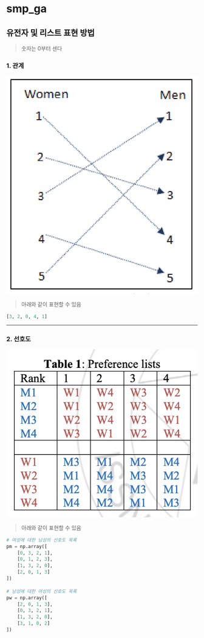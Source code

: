 # smp_ga

## 유전자 및 리스트 표현 방법
> 숫자는 0부터 센다

### 1. 관계

![wmr.png](wmr.png)

> 아래와 같이 표현할 수 있음

```python
[3, 2, 0, 4, 1]
```

---

### 2. 선호도

![pl.png](pl.png)

> 아래와 같이 표현할 수 있음

```python
# 여성에 대한 남성의 선호도 목록
pm = np.array([
    [0, 3, 2, 1],
    [0, 1, 2, 3],
    [1, 3, 2, 0],
    [2, 0, 1, 3]
])

# 남성에 대한 여성의 선호도 목록
pw = np.array([
    [2, 0, 1, 3],
    [0, 3, 2, 1],
    [1, 3, 2, 0],
    [3, 1, 0, 2]
])
```